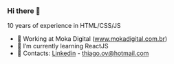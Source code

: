 ### Hi there 👋


10 years of experience in HTML/CSS/JS

- 🔭 Working at Moka Digital (www.mokadigital.com.br)
- 🌱 I’m currently learning ReactJS
- 📩 Contacts: <a href="https://www.linkedin.com/in/thiagoov/">Linkedin</a> - <a href="mailto:thiago.ov@hotmail.com"/>thiago.ov@hotmail.com</a>
